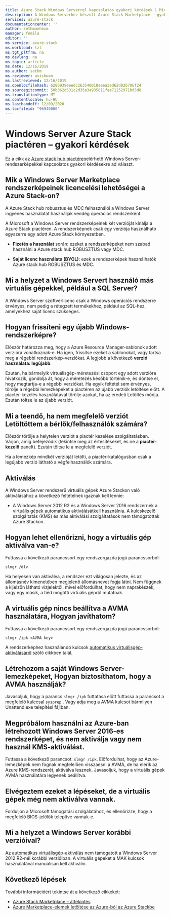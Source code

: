 ```yaml
---
title: Azure Stack Windows Serverrel kapcsolatos gyakori kérdések | Microsoft Docs
description: A Windows Serverhez készült Azure Stack Marketplace – gyakori kérdések listája
services: azure-stack
documentationcenter: ''
author: sethmanheim
manager: femila
editor: ''
ms.service: azure-stack
ms.workload: tzl
ms.tgt_pltfrm: na
ms.devlang: na
ms.topic: article
ms.date: 12/16/2019
ms.author: sethm
ms.reviewer: avishwan
ms.lastreviewed: 12/16/2019
ms.openlocfilehash: 6286939eeedc263540018aeea3ed62d02b706f24
ms.sourcegitcommit: 50b362d531c2d35a3a935811fee71252971bd5d8
ms.translationtype: MT
ms.contentlocale: hu-HU
ms.lasthandoff: 12/09/2020
ms.locfileid: "96940000"
---
```

# <a name="windows-server-in-azure-stack-marketplace-faq"></a>Windows Server Azure Stack piactéren – gyakori kérdések

Ez a cikk az [Azure stack hub piactéren](../../operator/azure-stack-marketplace.md)elérhető Windows Server-rendszerképekkel kapcsolatos gyakori kérdésekre ad választ.

## <a name="what-are-the-licensing-options-for-windows-server-marketplace-images-on-azure-stack"></a>Mik a Windows Server Marketplace rendszerképeinek licencelési lehetőségei a Azure Stack-on?

A Azure Stack hub robusztus és MDC felhasználói a Windows Server ingyenes használatát használják vendég operációs rendszerként.

A Microsoft a Windows Server rendszerképeinek két verzióját kínálja a Azure Stack piactéren. A rendszerképnek csak egy verziója használható egyszerre egy adott Azure Stack környezetben.

- **Fizetés a használat** során: ezeket a rendszerképeket nem szabad használni a Azure stack hub ROBUSZTUS vagy MDC.

- **Saját licenc használata (BYOL)**: ezek a rendszerképek használhatók Azure stack hub ROBUSZTUS és MDC.

## <a name="what-about-other-vms-that-use-windows-server-such-as-sql-server"></a>Mi a helyzet a Windows Servert használó más virtuális gépekkel, például a SQL Server?

A Windows Server szoftverlicenc csak a Windows operációs rendszerre érvényes, nem pedig a rétegzett termékekhez, például az SQL-hez, amelyekhez saját licenc szükséges.

## <a name="how-do-i-update-to-a-newer-windows-image"></a>Hogyan frissíteni egy újabb Windows-rendszerképre?

Először határozza meg, hogy a Azure Resource Manager-sablonok adott verzióra vonatkoznak-e. Ha igen, frissítse ezeket a sablonokat, vagy tartsa meg a régebbi rendszerkép-verziókat. A legjobb a következő **verzió használata: legújabb**.

Ezután, ha bármelyik virtuálisgép-méretezési csoport egy adott verzióra hivatkozik, gondolja át, hogy a méretezés később történik-e, és döntse el, hogy megtartja-e a régebbi verziókat. Ha egyik feltétel sem érvényes, törölje a régebbi lemezképeket a piactéren az újabb verziók letöltése előtt. A piactér-kezelés használatával törölje azokat, ha az eredeti Letöltés módja. Ezután töltse le az újabb verziót.

## <a name="what-if-i-downloaded-the-wrong-version-to-offer-my-tenantsusers"></a>Mi a teendő, ha nem megfelelő verziót Letöltöttem a bérlők/felhasználók számára?

Először törölje a helytelen verziót a piactér kezelése szolgáltatásban. Várjon, amíg befejeződik (tekintse meg az értesítéseket, és ne a **piactér-kezelő** panelt). Ezután töltse le a megfelelő verziót.

Ha a lemezkép mindkét verzióját letölti, a piactér-katalógusban csak a legújabb verzió látható a végfelhasználók számára.

## <a name="activation"></a>Aktiválás

A Windows Server rendszerű virtuális gépek Azure Stackon való aktiválásához a következő feltételnek igaznak kell lennie:

- A Windows Server 2012 R2 és a Windows Server 2016 rendszernek a [virtuális gépek automatikus aktiválását](/previous-versions/windows/it-pro/windows-server-2012-R2-and-2012/dn303421(v=ws.11))kell használnia. A kulcskezelő szolgáltatás (KMS) és más aktiválási szolgáltatások nem támogatottak Azure Stackon.

## <a name="how-can-i-verify-that-my-virtual-machine-is-activated"></a>Hogyan lehet ellenőrizni, hogy a virtuális gép aktiválva van-e?

Futtassa a következő parancssort egy rendszergazda jogú parancssorból:

```shell
slmgr /dlv
```

Ha helyesen van aktiválva, a rendszer ezt világosan jelezte, és az állomásnév kimenetében megjelenő állomásnevet fogja látni. Nem függnek a kijelzőn látható vízjelektől, mivel előfordulhat, hogy nem naprakészek, vagy egy másik, a tiéd mögötti virtuális gépről mutatnak.

## <a name="my-vm-is-not-set-up-to-use-avma-how-can-i-fix-it"></a>A virtuális gép nincs beállítva a AVMA használatára, Hogyan javíthatom?

Futtassa a következő parancssort egy rendszergazda jogú parancssorból:

```shell
slmgr /ipk <AVMA key>
```

A rendszerképhez használandó kulcsok [automatikus virtuálisgép-aktiválásáról](/previous-versions/windows/it-pro/windows-server-2012-R2-and-2012/dn303421(v=ws.11)) szóló cikkben talál.

## <a name="i-create-my-own-windows-server-images-how-can-i-make-sure-they-use-avma"></a>Létrehozom a saját Windows Server-lemezképeket, Hogyan biztosíthatom, hogy a AVMA használják?

Javasoljuk, hogy a parancs `slmgr /ipk` futtatása előtt futtassa a parancsot a megfelelő kulccsal `sysprep` . Vagy adja meg a AVMA kulcsot bármilyen Unattend.exe telepítési fájlban.

## <a name="i-am-trying-to-use-my-windows-server-2016-image-created-on-azure-and-it-is-not-activating-or-using-kms-activation"></a>Megpróbálom használni az Azure-ban létrehozott Windows Server 2016-es rendszerképet, és nem aktiválja vagy nem használ KMS-aktiválást.

Futtassa a következő parancsot: `slmgr /ipk`. Előfordulhat, hogy az Azure-lemezképek nem fognak megfelelően visszaesni a AVMA, de ha elérik az Azure KMS-rendszerét, aktiválva lesznek. Javasoljuk, hogy a virtuális gépek AVMA használatára legyenek beállítva.

## <a name="i-have-performed-all-of-these-steps-but-my-virtual-machines-are-still-not-activating"></a>Elvégeztem ezeket a lépéseket, de a virtuális gépek még nem aktiválva vannak.

Forduljon a Microsoft támogatási szolgálatához, és ellenőrizze, hogy a megfelelő BIOS-jelölők telepítve vannak-e.

## <a name="what-about-earlier-versions-of-windows-server"></a>Mi a helyzet a Windows Server korábbi verzióival?

Az [automatikus virtuálisgép-aktiválás](/previous-versions/windows/it-pro/windows-server-2012-R2-and-2012/dn303421(v=ws.11)) nem támogatott a Windows Server 2012 R2-nél korábbi verzióiban. A virtuális gépeket a MAK kulcsok használatával manuálisan kell aktiválni.

## <a name="next-steps"></a>Következő lépések

További információért tekintse át a következő cikkeket:

- [Azure Stack Marketplace – áttekintés](../../operator/azure-stack-marketplace.md)
- [Azure Marketplace-elemek letöltése az Azure-ból az Azure Stackbe](azure-stack-download-azure-marketplace-item-tca.md)
